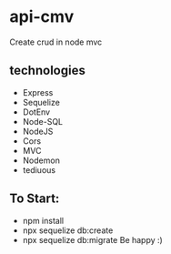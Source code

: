 # api-cmv
Create crud in node mvc
## technologies
- Express
- Sequelize 
- DotEnv
- Node-SQL
- NodeJS
- Cors
- MVC
- Nodemon
- tediuous

## To Start:
- npm install
- npx sequelize db:create
- npx sequelize db:migrate
Be happy :)
